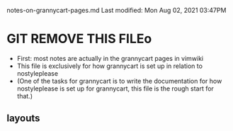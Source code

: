notes-on-grannycart-pages.md
Last modified: Mon Aug 02, 2021  03:47PM

# GIT REMOVE THIS FILEo


* First: most notes are actually in the grannycart pages in vimwiki
* This file is exclusively for how grannycart is set up in relation to nostyleplease
* (One of the tasks for grannycart is to write the documentation for how nostyleplease is set up for grannycart, this file is the rough start for that.)


## layouts


